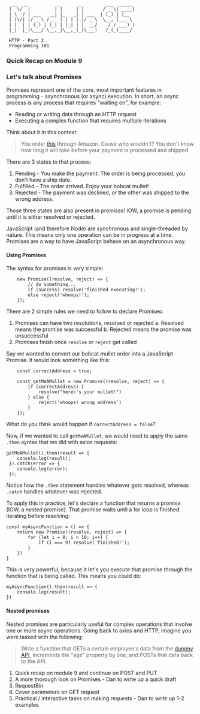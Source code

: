 ```
  __  __           _       _         ___  _____ 
 |  \/  |         | |     | |       / _ \| ____|
 | \  / | ___   __| |_   _| | ___  | (_) | |__  
 | |\/| |/ _ \ / _` | | | | |/ _ \  \__, |___ \ 
 | |  | | (_) | (_| | |_| | |  __/    / / ___) |
 |_|  |_|\___/ \__,_|\__,_|_|\___|   /_(_)____/ 
 
 HTTP - Part 2
 Programming 101
 ```
 
 ### Quick Recap on Module 9 
 
 
 ### Let's talk about Promises
 
 Promises represent one of the core, most important features in programming - asynchronous (or async) execution. 
 In short, an async process is any process that requires "waiting on", for example:

 - Reading or writing data through an HTTP request
 - Executing a complex function that requires multiple iterations
 
 Think about it in this context:
 > You order [this](https://www.amazon.com/dp/B00BC1GCOO?tag=bfbetsy-20&ascsubtag=4431391%2C5%2C21%2Cd%2C0%2C0%2Cduckduckgo%2C0%3A0) through Amazon. Cause who wouldn't?
 You don't know how long it will take before your payment is processed and shipped. 
 
 There are 3 states to that process:
 1. Pending - You make the payment. The order is being processed, you don't have a ship date.
 2. Fulfilled.- The order arrived. Enjoy your bobcat mullet!
 3. Rejected - The payment was declined, or the other was shipped to the wrong address. 
 
 Those three states are also present in promises! IOW, a promise is pending until it is either resolved or rejected.
 
JavaScript (and therefore Node) are synchronous and single-threaded by nature. This means only one operation can be in progress at a time. Promises are a way to have JavaScript behave on an asynchronous way. 

#### Using Promises

The syntax for promises is very simple:
```
    new Promise((resolve, reject) => {
        // do something...
        if (success) resolve('finished executing!');
        else reject('whoops!');
    });
```

There are 2 simple rules we need to follow to declare Promises:
1. Promises can have two resolutions, resolved or rejected
    a. Resolved means the promise was successful
    b. Rejected means the promise was unsuccessful
2. Promises finish once `resolve` or `reject` get called


Say we wanted to convert our bobcat mullet order into a JavaScript Promise. It would look something like this:
```
    const correctAddress = true;
    
    const getMeAMullet = new Promise((resolve, reject) => {
        if (correctAddress) {
            resolve("here\'s your mullet!")
        } else {
            reject('whoops! wrong address')
        }    
    });
```
What do you think would happen if `correctAddress = false`?


Now, if we wanted to call `getMeAMullet`, we would need to apply the same `.then` syntax that we did with axios requests:
```
getMeAMullet().then(result => {
    console.log(result);
 }).catch(error => {
    console.log(error);
 });
```

Notice how the `.then` statement handles whatever gets resolved, whereas `.catch` handles whatever was rejected.

To apply this in practice, let's declare a function that returns a promise (IOW, a _nested_ promise). That promise waits until a for loop is finished iterating before resolving:
```
const myAsyncFunction = () => {
    return new Promise((resolve, reject) => {
        for (let i = 0; i < 10; i++) {
            if (i === 9) resolve('finished!');
        }
    })
}
```

This is very powerful, because it let's you execute that promise through the function that is being called. This means you could do:
```
myAsyncFunction().then(result => {
    console.log(result);
})
```

#### Nested promises

Nested promises are particularly useful for complex operations that involve one or more async operations. Going back to axios and HTTP, imagine you were tasked with the following:

> Write a function that GETs a certain employee's data from the [dummy API](http://dummy.restapiexample.com/), increments the "age" property by one, and POSTs that data back to the API.



1. Quick recap on module 9 and continue on POST and PUT
2. A more thorough look on Promises - Dan to write up a quick draft
3. RequestBin
4. Cover parameters on GET request
5. Practical / interactive tasks on making requests - Dan to write up 1-2 examples



